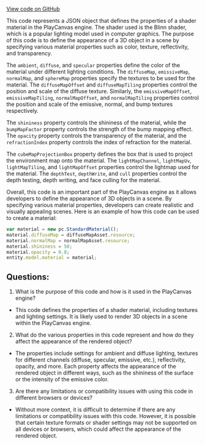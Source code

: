 [View code on GitHub](https://github.com/playcanvas/engine/examples/assets/models/playbot/26020273/Playbot_head.json)

This code represents a JSON object that defines the properties of a shader material in the PlayCanvas engine. The shader used is the Blinn shader, which is a popular lighting model used in computer graphics. The purpose of this code is to define the appearance of a 3D object in a scene by specifying various material properties such as color, texture, reflectivity, and transparency.

The `ambient`, `diffuse`, and `specular` properties define the color of the material under different lighting conditions. The `diffuseMap`, `emissiveMap`, `normalMap`, and `sphereMap` properties specify the textures to be used for the material. The `diffuseMapOffset` and `diffuseMapTiling` properties control the position and scale of the diffuse texture. Similarly, the `emissiveMapOffset`, `emissiveMapTiling`, `normalMapOffset`, and `normalMapTiling` properties control the position and scale of the emissive, normal, and bump textures respectively.

The `shininess` property controls the shininess of the material, while the `bumpMapFactor` property controls the strength of the bump mapping effect. The `opacity` property controls the transparency of the material, and the `refractionIndex` property controls the index of refraction for the material.

The `cubeMapProjectionBox` property defines the box that is used to project the environment map onto the material. The `lightMapChannel`, `lightMapUv`, `lightMapTiling`, and `lightMapOffset` properties control the lightmap used for the material. The `depthTest`, `depthWrite`, and `cull` properties control the depth testing, depth writing, and face culling for the material.

Overall, this code is an important part of the PlayCanvas engine as it allows developers to define the appearance of 3D objects in a scene. By specifying various material properties, developers can create realistic and visually appealing scenes. Here is an example of how this code can be used to create a material:

```javascript
var material = new pc.StandardMaterial();
material.diffuseMap = diffuseMapAsset.resource;
material.normalMap = normalMapAsset.resource;
material.shininess = 50;
material.opacity = 0.8;
entity.model.material = material;
```
## Questions: 
 1. What is the purpose of this code and how is it used in the PlayCanvas engine?
- This code defines the properties of a shader material, including textures and lighting settings. It is likely used to render 3D objects in a scene within the PlayCanvas engine.

2. What do the various properties in this code represent and how do they affect the appearance of the rendered object?
- The properties include settings for ambient and diffuse lighting, textures for different channels (diffuse, specular, emissive, etc.), reflectivity, opacity, and more. Each property affects the appearance of the rendered object in different ways, such as the shininess of the surface or the intensity of the emissive color.

3. Are there any limitations or compatibility issues with using this code in different browsers or devices?
- Without more context, it is difficult to determine if there are any limitations or compatibility issues with this code. However, it is possible that certain texture formats or shader settings may not be supported on all devices or browsers, which could affect the appearance of the rendered object.